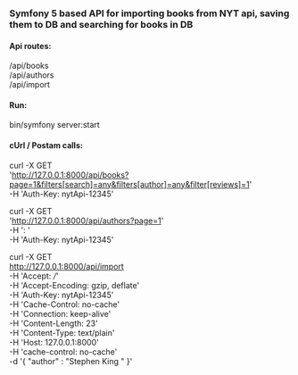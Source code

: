 ### Symfony 5 based API for importing books from NYT api, saving them to DB and searching for books in DB

#### Api routes:
/api/books                
/api/authors              
/api/import   

#### Run:
bin/symfony server:start

#### cUrl / Postam calls:
curl -X GET \
  'http://127.0.0.1:8000/api/books?page=1&filters[search]=any&filters[author]=any&filter[reviews]=1' \
  -H 'Auth-Key: nytApi-12345'

  curl -X GET \
    'http://127.0.0.1:8000/api/authors?page=1' \
    -H ': ' \
    -H 'Auth-Key: nytApi-12345'

    
  curl -X GET \
  http://127.0.0.1:8000/api/import \
  -H 'Accept: */*' \
  -H 'Accept-Encoding: gzip, deflate' \
  -H 'Auth-Key: nytApi-12345' \
  -H 'Cache-Control: no-cache' \
  -H 'Connection: keep-alive' \
  -H 'Content-Length: 23' \
  -H 'Content-Type: text/plain' \
  -H 'Host: 127.0.0.1:8000' \
  -H 'cache-control: no-cache' \
  -d '{
	"author" : "Stephen King "
}'
